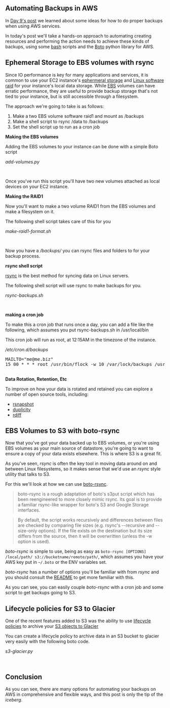 Automating Backups in AWS
-------------------------

In [Day 9's post](http://awsadvent.tumblr.com/post/37590181796/aws-backup-strategies) we learned about some ideas for how to do proper backups when using AWS services.

In today's post we'll take a hands-on approach to automating creating resources and performing the action needs to achieve these kinds of backups, using some [bash](http://tldp.org/LDP/abs/html/) scripts and the [Boto](https://github.com/boto/boto) python library for AWS. 

Ephemeral Storage to EBS volumes with rsync
-------------------------------------------

Since IO performance is key for many applications and services, it is common to use your EC2 instance's [ephermeral storage](http://docs.aws.amazon.com/AWSEC2/latest/UserGuide/InstanceStorage.html) and [Linux software raid](http://linux.die.net/man/4/md) for your instance's local data storage. While [EBS](http://docs.aws.amazon.com/AWSEC2/latest/UserGuide/AmazonEBS.html) volumes can have erratic performance, they are useful to provide backup storage that's not tied to your instance, but is still accessible through a filesystem.

The approach we're going to take is as follows:

1. Make a two EBS volume software raid1 and mount as /backups
2. Make a shell script to rsync /data to /backups
3. Set the shell script up to run as a cron job

__Making the EBS volumes__

Adding the EBS volumes to your instance can be done with a simple Boto script

_add-volumes.py_

<pre>

</pre>

Once you've run this script you'll have two new volumes attached as local devices on your EC2 instance.

__Making the RAID1__

Now you'll want to make a two volume RAID1 from the EBS volumes and make a filesystem on it.

The following shell script takes care of this for you

_make-raid1-format.sh_

<pre>

</pre>

Now you have a _/backups/_ you can rsync files and folders to for your backup process.

__rsync shell script__

[rsync](http://rsync.samba.org/) is the best method for syncing data on Linux servers.

The following shell script will use rsync to make backups for you.

_rsync-backups.sh_

<pre>

</pre>


__making a cron job__

To make this a cron job that runs once a day, you can add a file like the following, which assumes you put rsync-backups.sh in /usr/local/bin

This cron job will run as root, at 12:15AM in the timezone of the instance.

_/etc/cron.d/backups_

<pre>
MAILTO="me@me.biz"
15 00 * * * root /usr/bin/flock -w 10 /var/lock/backups /usr/local/bin/rsync-backups.sh > /dev/null 2>&1

</pre>

__Data Rotation, Retention, Etc__

To improve on how your data is rotated and retained you can explore a number of open source tools, including:

* [rsnapshot](http://www.rsnapshot.org/)
* [duplicity](http://duplicity.nongnu.org/)
* [rdiff](http://rdiff-backup.nongnu.org/)

EBS Volumes to S3 with boto-rsync
-------------------------------

Now that you've got your data backed up to EBS volumes, or you're using EBS volumes as your main source of datastore, you're going to want to ensure a copy of your data exists elsewhere. This is where S3 is a great fit.

As you've seen, _rsync_ is often the key tool in moving data around on and between Linux filesystems, so it makes sense that we'd use an _rsync_ style utility that talks to S3.

For this we'll look at how we can use [boto-rsync](https://github.com/seedifferently/boto_rsync).

> boto-rsync is a rough adaptation of boto's s3put script which has been reengineered to more closely mimic rsync. Its goal is to provide a familiar rsync-like wrapper for boto's S3 and Google Storage interfaces.

> By default, the script works recursively and differences between files are checked by comparing file sizes (e.g. rsync's --recursive and --size-only options). If the file exists on the destination but its size differs from the source, then it will be overwritten (unless the -w option is used).

_boto-rsync_ is simple to use, being as easy as `boto-rsync [OPTIONS] /local/path/ s3://bucketname/remote/path/`, which assumes you have your AWS key put in `~/.boto` or the ENV variables set.

_boto-rsync_ has a number of options you'll be familiar with from _rsync_ and you should consult the [README](https://github.com/seedifferently/boto_rsync/blob/master/README.rst) to get more familiar with this.

As you can see, you can easily couple _boto-rsync_ with a cron job and some script to get backups going to S3.

Lifecycle policies for S3 to Glacier
------------------------------------

One of the recent features added to S3 was the ability to use [lifecycle policies](http://docs.aws.amazon.com/AmazonS3/latest/dev/object-lifecycle-mgmt.html) to archive your [S3 objects to Glacier](http://docs.aws.amazon.com/AmazonS3/latest/dev/object-archival.html)

You can create a lifecycle policy to archive data in an S3 bucket to glacier very easily with the following boto code.

_s3-glacier.py_

<pre>

</pre>

Conclusion
----------

As you can see, there are many options for automating your backups on AWS in comprehensive and flexible ways, and this post is only the tip of the _iceberg_.
